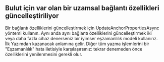 ## <a name="updating-properties-on-an-existing-cloud-spatial-anchor"></a>Bulut için var olan bir uzamsal bağlantı özellikleri güncelleştiriliyor

Bir bağlantı özelliklerini güncelleştirmek için UpdateAnchorPropertiesAsync yöntemi kullanın. Aynı anda aynı bağlantı özelliklerini güncelleştirmek iki veya daha fazla cihaz denerseniz bir iyimser eşzamanlılık modeli kullanırız. İlk Yazımdan kazanacak anlamına gelir.  Diğer tüm yazma işlemlerini bir "Eşzamanlılık" hata iletisiyle karşılaşırsınız: tekrar denemeden önce özelliklerini yenilenmesini gerekli olur.
